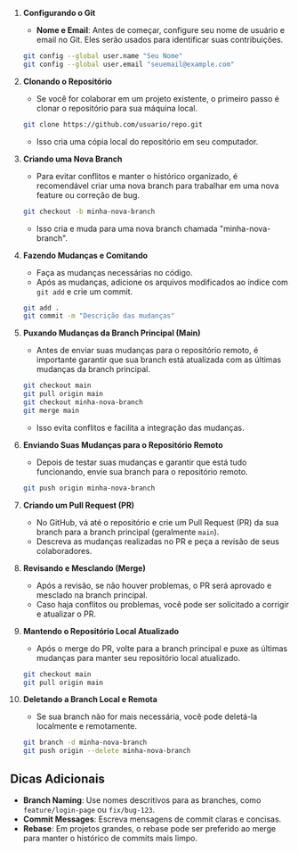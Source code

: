 1. **Configurando o Git**
   - **Nome e Email**: Antes de começar, configure seu nome de usuário e email no Git. Eles serão usados para identificar suas contribuições.

   ```bash
   git config --global user.name "Seu Nome"
   git config --global user.email "seuemail@example.com"
   ```

2. **Clonando o Repositório**
   - Se você for colaborar em um projeto existente, o primeiro passo é clonar o repositório para sua máquina local.

   ```bash
   git clone https://github.com/usuario/repo.git
   ```

   - Isso cria uma cópia local do repositório em seu computador.

3. **Criando uma Nova Branch**
   - Para evitar conflitos e manter o histórico organizado, é recomendável criar uma nova branch para trabalhar em uma nova feature ou correção de bug.

   ```bash
   git checkout -b minha-nova-branch
   ```

   - Isso cria e muda para uma nova branch chamada "minha-nova-branch".

4. **Fazendo Mudanças e Comitando**
   - Faça as mudanças necessárias no código.
   - Após as mudanças, adicione os arquivos modificados ao índice com `git add` e crie um commit.

   ```bash
   git add .
   git commit -m "Descrição das mudanças"
   ```

5. **Puxando Mudanças da Branch Principal (Main)**
   - Antes de enviar suas mudanças para o repositório remoto, é importante garantir que sua branch está atualizada com as últimas mudanças da branch principal.

   ```bash
   git checkout main
   git pull origin main
   git checkout minha-nova-branch
   git merge main
   ```

   - Isso evita conflitos e facilita a integração das mudanças.

6. **Enviando Suas Mudanças para o Repositório Remoto**
   - Depois de testar suas mudanças e garantir que está tudo funcionando, envie sua branch para o repositório remoto.

   ```bash
   git push origin minha-nova-branch
   ```

7. **Criando um Pull Request (PR)**
   - No GitHub, vá até o repositório e crie um Pull Request (PR) da sua branch para a branch principal (geralmente `main`).
   - Descreva as mudanças realizadas no PR e peça a revisão de seus colaboradores.

8. **Revisando e Mesclando (Merge)**
   - Após a revisão, se não houver problemas, o PR será aprovado e mesclado na branch principal.
   - Caso haja conflitos ou problemas, você pode ser solicitado a corrigir e atualizar o PR.

9. **Mantendo o Repositório Local Atualizado**
   - Após o merge do PR, volte para a branch principal e puxe as últimas mudanças para manter seu repositório local atualizado.

   ```bash
   git checkout main
   git pull origin main
   ```

10. **Deletando a Branch Local e Remota**
    - Se sua branch não for mais necessária, você pode deletá-la localmente e remotamente.

    ```bash
    git branch -d minha-nova-branch
    git push origin --delete minha-nova-branch
    ```

## Dicas Adicionais
- **Branch Naming**: Use nomes descritivos para as branches, como `feature/login-page` ou `fix/bug-123`.
- **Commit Messages**: Escreva mensagens de commit claras e concisas.
- **Rebase**: Em projetos grandes, o rebase pode ser preferido ao merge para manter o histórico de commits mais limpo.
```

